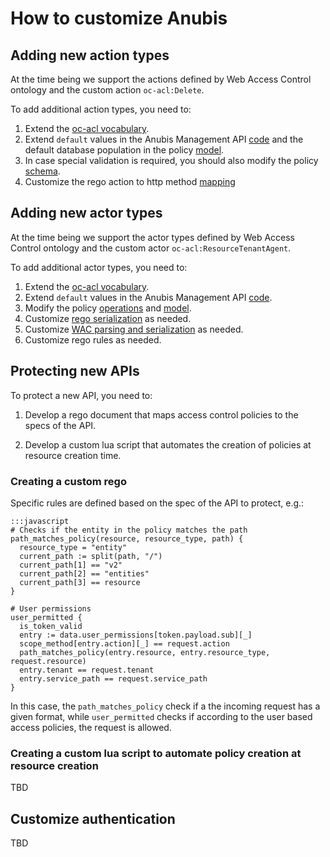 # How to customize Anubis

## Adding new action types

At the time being we support the actions defined by Web Access Control ontology
and the custom action `oc-acl:Delete`.

To add additional action types, you need to:
1. Extend the [oc-acl vocabulary](https://github.com/orchestracities/anubis/blob/master/oc-acl.ttl).
1. Extend `default` values in the Anubis Management API [code](https://github.com/orchestracities/anubis/blob/master/anubis-management-api/src/default.py)
and the default database population in the policy [model](https://github.com/orchestracities/anubis/blob/master/anubis-management-api/src/policies/models.py#L87).
1. In case special validation is required, you should also modify the policy [schema](https://github.com/orchestracities/anubis/blob/master/anubis-management-api/src/policies/schemas.py).
1. Customize the rego action to http method [mapping](https://github.com/orchestracities/anubis/blob/master/config/opa-service/rego/common.rego#L11)

## Adding new actor types

At the time being we support the actor types defined by Web Access Control ontology
and the custom actor `oc-acl:ResourceTenantAgent`.

To add additional actor types, you need to:
1. Extend the [oc-acl vocabulary](https://github.com/orchestracities/anubis/blob/master/oc-acl.ttl).
1. Extend `default` values in the Anubis Management API [code](https://github.com/orchestracities/anubis/blob/master/anubis-management-api/src/default.py).
1. Modify the policy [operations](https://github.com/orchestracities/anubis/blob/master/anubis-management-api/src/policies/operations.py) and [model](https://github.com/orchestracities/anubis/blob/master/anubis-management-api/src/policies/models.py#L69).
1. Customize [rego serialization](https://github.com/orchestracities/anubis/blob/master/anubis-management-api/src/rego.py) as needed.
1. Customize [WAC parsing and serialization](https://github.com/orchestracities/anubis/blob/master/anubis-management-api/src/wac.py) as needed.
1. Customize rego rules as needed.

## Protecting new APIs

To protect a new API, you need to:

1. Develop a rego document that maps access control policies to the specs of
the API.

1. Develop a custom lua script that automates the creation of policies at
resource creation time.

### Creating a custom rego

Specific rules are defined based on the spec of the API to protect, e.g.:

    :::javascript
    # Checks if the entity in the policy matches the path
    path_matches_policy(resource, resource_type, path) {
      resource_type = "entity"
      current_path := split(path, "/")
      current_path[1] == "v2"
      current_path[2] == "entities"
      current_path[3] == resource
    }

    # User permissions
    user_permitted {
      is_token_valid
      entry := data.user_permissions[token.payload.sub][_]
      scope_method[entry.action][_] == request.action
      path_matches_policy(entry.resource, entry.resource_type, request.resource)
      entry.tenant == request.tenant
      entry.service_path == request.service_path
    }

In this case, the `path_matches_policy` check if a the incoming request has a
given format, while `user_permitted` checks if according to the user based
access policies, the request is allowed.

### Creating a custom lua script to automate policy creation at resource creation

TBD

## Customize authentication

TBD
